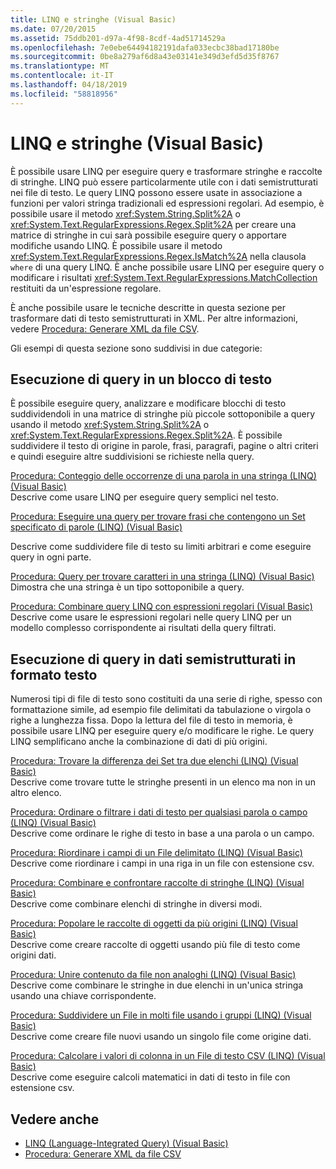 ```yaml
---
title: LINQ e stringhe (Visual Basic)
ms.date: 07/20/2015
ms.assetid: 75ddb201-d97a-4f98-8cdf-4ad51714529a
ms.openlocfilehash: 7e0ebe64494182191dafa033ecbc38bad17180be
ms.sourcegitcommit: 0be8a279af6d8a43e03141e349d3efd5d35f8767
ms.translationtype: MT
ms.contentlocale: it-IT
ms.lasthandoff: 04/18/2019
ms.locfileid: "58818956"
---
```

# <a name="linq-and-strings-visual-basic"></a>LINQ e stringhe (Visual Basic)
È possibile usare LINQ per eseguire query e trasformare stringhe e raccolte di stringhe. LINQ può essere particolarmente utile con i dati semistrutturati nei file di testo. Le query LINQ possono essere usate in associazione a funzioni per valori stringa tradizionali ed espressioni regolari. Ad esempio, è possibile usare il metodo <xref:System.String.Split%2A> o <xref:System.Text.RegularExpressions.Regex.Split%2A> per creare una matrice di stringhe in cui sarà possibile eseguire query o apportare modifiche usando LINQ. È possibile usare il metodo <xref:System.Text.RegularExpressions.Regex.IsMatch%2A> nella clausola `where` di una query LINQ. È anche possibile usare LINQ per eseguire query o modificare i risultati <xref:System.Text.RegularExpressions.MatchCollection> restituiti da un'espressione regolare.  
  
 È anche possibile usare le tecniche descritte in questa sezione per trasformare dati di testo semistrutturati in XML. Per altre informazioni, vedere [Procedura: Generare XML da file CSV](how-to-generate-xml-from-csv-files.md).  
  
 Gli esempi di questa sezione sono suddivisi in due categorie:  
  
## <a name="querying-a-block-of-text"></a>Esecuzione di query in un blocco di testo  
 È possibile eseguire query, analizzare e modificare blocchi di testo suddividendoli in una matrice di stringhe più piccole sottoponibile a query usando il metodo <xref:System.String.Split%2A> o <xref:System.Text.RegularExpressions.Regex.Split%2A>. È possibile suddividere il testo di origine in parole, frasi, paragrafi, pagine o altri criteri e quindi eseguire altre suddivisioni se richieste nella query.  
  
 [Procedura: Conteggio delle occorrenze di una parola in una stringa (LINQ) (Visual Basic)](how-to-count-occurrences-of-a-word-in-a-string-linq.md)  
 Descrive come usare LINQ per eseguire query semplici nel testo.  
  
 [Procedura: Eseguire una query per trovare frasi che contengono un Set specificato di parole (LINQ) (Visual Basic)](how-to-query-for-sentences-that-contain-a-specified-set-of-words.md)

 Descrive come suddividere file di testo su limiti arbitrari e come eseguire query in ogni parte.  
  
 [Procedura: Query per trovare caratteri in una stringa (LINQ) (Visual Basic)](how-to-query-for-characters-in-a-string-linq.md)  
 Dimostra che una stringa è un tipo sottoponibile a query.  
  
 [Procedura: Combinare query LINQ con espressioni regolari (Visual Basic)](how-to-combine-linq-queries-with-regular-expressions.md)  
 Descrive come usare le espressioni regolari nelle query LINQ per un modello complesso corrispondente ai risultati della query filtrati.  
  
## <a name="querying-semi-structured-data-in-text-format"></a>Esecuzione di query in dati semistrutturati in formato testo  
 Numerosi tipi di file di testo sono costituiti da una serie di righe, spesso con formattazione simile, ad esempio file delimitati da tabulazione o virgola o righe a lunghezza fissa. Dopo la lettura del file di testo in memoria, è possibile usare LINQ per eseguire query e/o modificare le righe. Le query LINQ semplificano anche la combinazione di dati di più origini.  
  
 [Procedura: Trovare la differenza dei Set tra due elenchi (LINQ) (Visual Basic)](how-to-find-the-set-difference-between-two-lists-linq.md)  
 Descrive come trovare tutte le stringhe presenti in un elenco ma non in un altro elenco.  
  
 [Procedura: Ordinare o filtrare i dati di testo per qualsiasi parola o campo (LINQ) (Visual Basic)](how-to-sort-or-filter-text-data-by-any-word-or-field-linq.md)  
 Descrive come ordinare le righe di testo in base a una parola o un campo.  
  
 [Procedura: Riordinare i campi di un File delimitato (LINQ) (Visual Basic)](how-to-reorder-the-fields-of-a-delimited-file.md)  
 Descrive come riordinare i campi in una riga in un file con estensione csv.  
  
 [Procedura: Combinare e confrontare raccolte di stringhe (LINQ) (Visual Basic)](how-to-combine-and-compare-string-collections-linq.md)  
 Descrive come combinare elenchi di stringhe in diversi modi.  
  
 [Procedura: Popolare le raccolte di oggetti da più origini (LINQ) (Visual Basic)](how-to-populate-object-collections-from-multiple-sources-linq.md)  
 Descrive come creare raccolte di oggetti usando più file di testo come origini dati.  
  
 [Procedura: Unire contenuto da file non analoghi (LINQ) (Visual Basic)](how-to-join-content-from-dissimilar-files-linq.md)  
 Descrive come combinare le stringhe in due elenchi in un'unica stringa usando una chiave corrispondente.  
  
 [Procedura: Suddividere un File in molti file usando i gruppi (LINQ) (Visual Basic)](how-to-split-a-file-into-many-files-by-using-groups-linq.md)  
 Descrive come creare file nuovi usando un singolo file come origine dati.  
  
 [Procedura: Calcolare i valori di colonna in un File di testo CSV (LINQ) (Visual Basic)](how-to-compute-column-values-in-a-csv-text-file-linq.md)  
 Descrive come eseguire calcoli matematici in dati di testo in file con estensione csv.  
  
## <a name="see-also"></a>Vedere anche

- [LINQ (Language-Integrated Query) (Visual Basic)](index.md)
- [Procedura: Generare XML da file CSV](how-to-generate-xml-from-csv-files.md)
